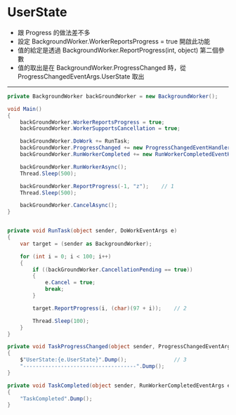 # UserState

- 跟 Progress 的做法差不多
- 設定 BackgroundWorker.WorkerReportsProgress = true 開啟此功能
- 值的給定是透過 BackgroundWorker.ReportProgress(int, object) 第二個參數
- 值的取出是在 BackgroundWorker.ProgressChanged 時，從  ProgressChangedEventArgs.UserState 取出

---

```csharp
private BackgroundWorker backGroundWorker = new BackgroundWorker();

void Main()
{
    backGroundWorker.WorkerReportsProgress = true;
    backGroundWorker.WorkerSupportsCancellation = true;

    backGroundWorker.DoWork += RunTask;
    backGroundWorker.ProgressChanged += new ProgressChangedEventHandler(TaskProgressChanged);
    backGroundWorker.RunWorkerCompleted += new RunWorkerCompletedEventHandler(TaskCompleted);

    backGroundWorker.RunWorkerAsync();
    Thread.Sleep(500);

    backGroundWorker.ReportProgress(-1, "z");    // 1
    Thread.Sleep(500);

    backGroundWorker.CancelAsync();
}


private void RunTask(object sender, DoWorkEventArgs e)
{
    var target = (sender as BackgroundWorker);

    for (int i = 0; i < 100; i++)
    {
        if ((backGroundWorker.CancellationPending == true))
        {
            e.Cancel = true;
            break;
        }

        target.ReportProgress(i, (char)(97 + i));    // 2

        Thread.Sleep(100);
    }
}

private void TaskProgressChanged(object sender, ProgressChangedEventArgs e)
{
    $"UserState:{e.UserState}".Dump();               // 3
    "------------------------------------".Dump();
}

private void TaskCompleted(object sender, RunWorkerCompletedEventArgs e)
{
    "TaskCompleted".Dump();
}
```
